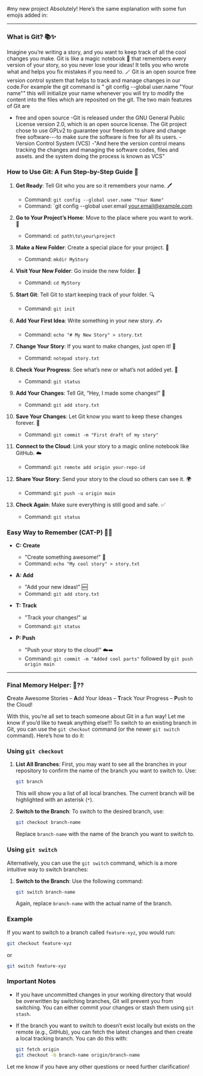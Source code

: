 ﻿#my new project
Absolutely! Here’s the same explanation with some fun emojis added in:

---

### What is Git? 📚✨

Imagine you’re writing a story, and you want to keep track of all the cool changes you make. Git is like a magic notebook 📓 that remembers every version of your story, so you never lose your ideas! It tells you who wrote what and helps you fix mistakes if you need to. 🪄
Git is an open source free version control system that helps to track and manage changes in our code.For example the git command is " git config --global user.name "Your name"" this will initialize your name whenever you will try to modify the content into the files which are reposited on the git.
The two main features of Git are

- free and open source -Git is released under the GNU General Public License version 2.0, which is an open source license. The Git project chose to use GPLv2 to guarantee your freedom to share and change free software---to make sure the software is free for all its users.
  -Version Control System (VCS) -"And here the version control means tracking the changes and managing the software codes, files and assets. and the system doing the process is known as VCS"

### How to Use Git: A Fun Step-by-Step Guide 🎉

1. **Get Ready**: Tell Git who you are so it remembers your name. 🖊️

   - Command: `git config --global user.name "Your Name"`
   - Command: `git config --global user.email your.email@example.com

2. **Go to Your Project’s Home**: Move to the place where you want to work. 🏡

   - Command: `cd path\to\your\project`

3. **Make a New Folder**: Create a special place for your project. 📁

   - Command: `mkdir MyStory`

4. **Visit Your New Folder**: Go inside the new folder. 🚪

   - Command: `cd MyStory`

5. **Start Git**: Tell Git to start keeping track of your folder. 🔍

   - Command: `git init`

6. **Add Your First Idea**: Write something in your new story. ✍️

   - Command: `echo "# My New Story" > story.txt`

7. **Change Your Story**: If you want to make changes, just open it! 📝

   - Command: `notepad story.txt`

8. **Check Your Progress**: See what’s new or what’s not added yet. 👀

   - Command: `git status`

9. **Add Your Changes**: Tell Git, “Hey, I made some changes!” 🚀

   - Command: `git add story.txt`

10. **Save Your Changes**: Let Git know you want to keep these changes forever. 💾

    - Command: `git commit -m "First draft of my story"`

11. **Connect to the Cloud**: Link your story to a magic online notebook like GitHub. ☁️

    - Command: `git remote add origin your-repo-id`

12. **Share Your Story**: Send your story to the cloud so others can see it. 🌍

    - Command: `git push -u origin main`

13. **Check Again**: Make sure everything is still good and safe. ✅
    - Command: `git status`

### Easy Way to Remember (CAT-P) 🐱‍👤

- **C: Create**

  - "Create something awesome!" 🎨
  - Command: `echo "My cool story" > story.txt`

- **A: Add**

  - "Add your new ideas!" 🆕
  - Command: `git add story.txt`

- **T: Track**

  - "Track your changes!" 📊
  - Command: `git status`

- **P: Push**
  - "Push your story to the cloud!" ☁️➡️
  - Command: `git commit -m "Added cool parts"` followed by `git push origin main`

---

### Final Memory Helper: 🧠??

**C**reate Awesome Stories – **A**dd Your Ideas – **T**rack Your Progress – **P**ush to the Cloud!

With this, you’re all set to teach someone about Git in a fun way! Let me know if you’d like to tweak anything else!!!
To switch to an existing branch in Git, you can use the `git checkout` command (or the newer `git switch` command). Here’s how to do it:

### Using `git checkout`

1. **List All Branches**: First, you may want to see all the branches in your repository to confirm the name of the branch you want to switch to. Use:

   ```bash
   git branch
   ```

   This will show you a list of all local branches. The current branch will be highlighted with an asterisk (`*`).

2. **Switch to the Branch**: To switch to the desired branch, use:

   ```bash
   git checkout branch-name
   ```

   Replace `branch-name` with the name of the branch you want to switch to.

### Using `git switch`

Alternatively, you can use the `git switch` command, which is a more intuitive way to switch branches:

1. **Switch to the Branch**: Use the following command:

   ```bash
   git switch branch-name
   ```

   Again, replace `branch-name` with the actual name of the branch.

### Example

If you want to switch to a branch called `feature-xyz`, you would run:

```bash
git checkout feature-xyz
```

or

```bash
git switch feature-xyz
```

### Important Notes

- If you have uncommitted changes in your working directory that would be overwritten by switching branches, Git will prevent you from switching. You can either commit your changes or stash them using `git stash`.
- If the branch you want to switch to doesn’t exist locally but exists on the remote (e.g., GitHub), you can fetch the latest changes and then create a local tracking branch. You can do this with:

  ```bash
  git fetch origin
  git checkout -b branch-name origin/branch-name
  ```

Let me know if you have any other questions or need further clarification!
